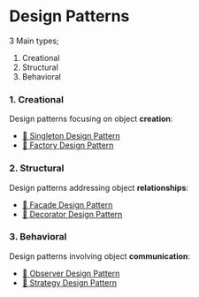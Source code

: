 # Design Patterns

3 Main types;

1. Creational
2. Structural
3. Behavioral

### 1. Creational

Design patterns focusing on object **creation**:

* [🔗 Singleton Design Pattern](https://github.com/Kavithma-Thushal/Design-Patterns-Impl/tree/master/Creational/Singleton)
* [🔗 Factory Design Pattern](https://github.com/Kavithma-Thushal/Design-Patterns-Impl/tree/master/Creational/Singleton)

### 2. Structural

Design patterns addressing object **relationships**:

* [🔗 Facade Design Pattern](https://github.com/Kavithma-Thushal/Design-Patterns-Impl/tree/master/Creational/Singleton)
* [🔗 Decorator Design Pattern](https://github.com/Kavithma-Thushal/Design-Patterns-Impl/tree/master/Creational/Singleton)

### 3. Behavioral

Design patterns involving object **communication**:

* [🔗 Observer Design Pattern](https://github.com/Kavithma-Thushal/Design-Patterns-Impl/tree/master/Creational/Singleton)
* [🔗 Strategy Design Pattern](https://github.com/Kavithma-Thushal/Design-Patterns-Impl/tree/master/Creational/Singleton)
